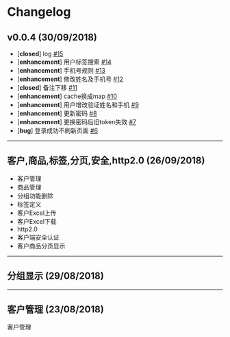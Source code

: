 # Changelog

## v0.0.4 (30/09/2018)

-   [**closed**] log [#15](https://github.com/xuender/go-rich/issues/15)
-   [**enhancement**] 用户标签搜索 [#14](https://github.com/xuender/go-rich/issues/14)
-   [**enhancement**] 手机号规则 [#13](https://github.com/xuender/go-rich/issues/13)
-   [**enhancement**] 修改姓名及手机号 [#12](https://github.com/xuender/go-rich/issues/12)
-   [**closed**] 备注下移 [#11](https://github.com/xuender/go-rich/issues/11)
-   [**enhancement**] cache换成map [#10](https://github.com/xuender/go-rich/issues/10)
-   [**enhancement**] 用户增改验证姓名和手机 [#9](https://github.com/xuender/go-rich/issues/9)
-   [**enhancement**] 更新密码 [#8](https://github.com/xuender/go-rich/issues/8)
-   [**enhancement**] 更换密码后旧token失效 [#7](https://github.com/xuender/go-rich/issues/7)
-   [**bug**] 登录成功不刷新页面 [#6](https://github.com/xuender/go-rich/issues/6)

* * *

## 客户,商品,标签,分页,安全,http2.0 (26/09/2018)

-   客户管理
-   商品管理
-   分组功能删除
-   标签定义
-   客户Excel上传
-   客户Excel下载
-   http2.0
-   客户端安全认证
-   客户商品分页显示

* * *

## 分组显示 (29/08/2018)

* * *

## 客户管理 (23/08/2018)

客户管理
